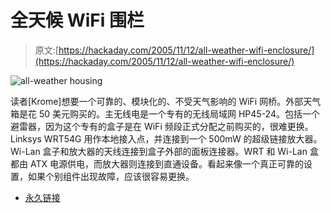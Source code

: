 # 全天候 WiFi 围栏

> 原文:[https://hackaday.com/2005/11/12/all-weather-wifi-enclosure/](https://hackaday.com/2005/11/12/all-weather-wifi-enclosure/)

![all-weather housing](../Images/2981ec875fd8ab457f54a47dad812ecd.png)

读者[Krome]想要一个可靠的、模块化的、不受天气影响的 WiFi 网桥。外部天气箱是花 50 美元购买的。主无线电是一个专有的无线局域网 HP45-24。包括一个避雷器，因为这个专有的盒子是在 WiFi 频段正式分配之前购买的，很难更换。Linksys WRT54G 用作本地接入点，并连接到一个 500mW 的超级链接放大器。Wi-Lan 盒子和放大器的天线连接到盒子外部的面板连接器。WRT 和 Wi-Lan 盒都由 ATX 电源供电，而放大器则连接到直通设备。看起来像一个真正可靠的设置，如果个别组件出现故障，应该很容易更换。

*   [永久链接](http://thekrome.blogspot.com/2005/11/all-weather-rugged-modular-enclosure.html)